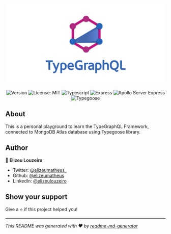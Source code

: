 <div align="center">
<img with="520" src="./.github/assets/typegraphql-logo.png"/>
</div>

<p align="center">
  <img alt="Version" src="https://img.shields.io/badge/version-1.0.0-blue.svg?cacheSeconds=2592000" />
  <img alt="License: MIT" src="https://img.shields.io/badge/License-MIT-yellow.svg" />
  <img alt="Typescript" src="https://img.shields.io/badge/Typescript-4.1.3-blue.svg" />
  <img alt="Express" src="https://img.shields.io/badge/Express-4.17.1-green.svg" />
  <img alt="Apollo Server Express" src="https://img.shields.io/badge/Apollo Server Express-2.19.1-ff69b4.svg" />
  <img alt="Typegoose" src="https://img.shields.io/badge/Typegoose-7.4.6-brightgreen.svg" />
</p>

## About

This is a personal playground to learn the TypeGraphQL Framework, connected to MongoDB Atlas database using Typegoose library.

## Author

👤 **Elizeu Louzeiro**

- Twitter: [@elizeumatheus\_](https://twitter.com/elizeumatheus_)
- Github: [@elizeumatheus](https://github.com/elizeumatheus)
- LinkedIn: [@elizeulouzeiro](https://linkedin.com/in/elizeulouzeiro)

## Show your support

Give a ⭐️ if this project helped you!

---

_This README was generated with ❤️ by [readme-md-generator](https://github.com/kefranabg/readme-md-generator)_
